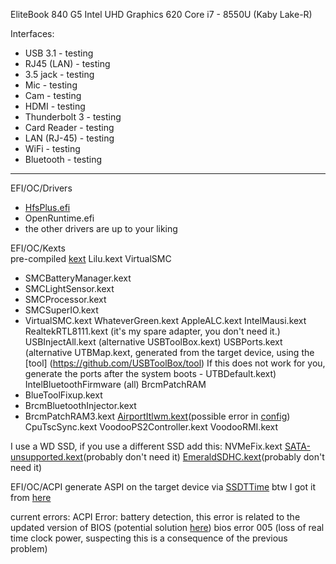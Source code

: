 EliteBook 840 G5
Intel UHD Graphics 620
Core i7 - 8550U (Kaby Lake-R)

Interfaces:
- USB 3.1 - testing
- RJ45 (LAN) - testing
- 3.5 jack - testing
- Mic - testing
- Cam - testing
- HDMI - testing
- Thunderbolt 3 - testing
- Card Reader - testing
- LAN (RJ-45) - testing
- WiFi - testing
- Bluetooth - testing
---
EFI/OC/Drivers
- [HfsPlus.efi](https://github.com/acidanthera/OcBinaryData/blob/master/Drivers/HfsPlus.efi)
- OpenRuntime.efi
- the other drivers are up to your liking

EFI/OC/Kexts<br>
pre-compiled [kext](https://dortania.github.io/builds/)
Lilu.kext
VirtualSMC
- SMCBatteryManager.kext
- SMCLightSensor.kext
- SMCProcessor.kext
- SMCSuperIO.kext
- VirtualSMC.kext
WhateverGreen.kext
AppleALC.kext
IntelMausi.kext
RealtekRTL8111.kext (it's my spare adapter, you don't need it.)
USBInjectAll.kext (alternative USBToolBox.kext)
USBPorts.kext (alternative UTBMap.kext, generated from the target device, using the [tool] (https://github.com/USBToolBox/tool) If this does not work for you, generate the ports after the system boots - UTBDefault.kext)
IntelBluetoothFirmware (all)
BrcmPatchRAM
- BlueToolFixup.kext
- BrcmBluetoothInjector.kext
- BrcmPatchRAM3.kext
[AirportItlwm.kext](https://github.com/OpenIntelWireless/itlwm/releases)(possible error in [config](https://dortania.github.io/OpenCore-Install-Guide/ktext.html#wifi-and-bluetooth))
CpuTscSync.kext
VoodooPS2Controller.kext
VoodooRMI.kext

I use a WD SSD, if you use a different SSD add this:
NVMeFix.kext
[SATA-unsupported.kext](https://github.com/khronokernel/Legacy-Kexts/blob/master/Injectors/Zip/SATA-unsupported.kext.zip)(probably don't need it)
[EmeraldSDHC.kext](https://github.com/acidanthera/EmeraldSDHC/releases/tag/0.1.2)(probably don't need it)

EFI/OC/ACPI
generate ASPI on the target device via [SSDTTime](https://github.com/corpnewt/SSDTTime)
btw I got it from [here](https://github.com/kecinzer/hpelitebook850g5-opencore)

current errors: 
ACPI Error: battery detection, this error is related to the updated version of BIOS (potential solution [here](https://github.com/kecinzer/hpelitebook850g5-opencore/tree/master/EFI/OC/ACPI))
bios error 005 (loss of real time clock power, suspecting this is a consequence of the previous problem)